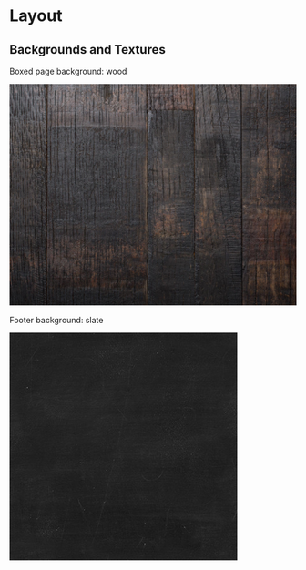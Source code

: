 # Layout

## Backgrounds and Textures

Boxed page background: wood

![](images/ingredients/wood-background.jpg)

Footer background: slate

![](images/ingredients/slate-background.jpg)
